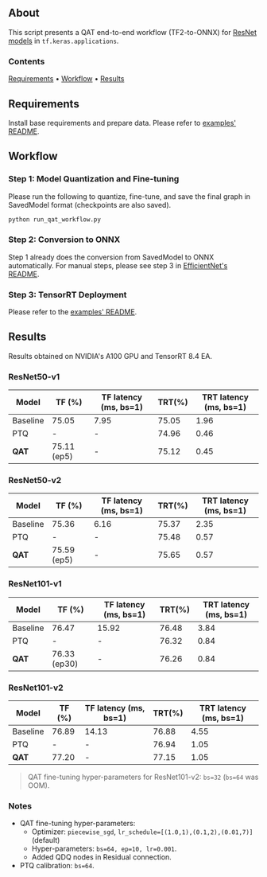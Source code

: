 ## About
This script presents a QAT end-to-end workflow (TF2-to-ONNX) for [ResNet models](https://keras.io/api/applications/resnet/) in `tf.keras.applications`.

### Contents
[Requirements](#requirements) • [Workflow](#workflow) • [Results](#results)  

## Requirements
Install base requirements and prepare data. Please refer to [examples' README](../README.md).

## Workflow

### Step 1: Model Quantization and Fine-tuning

Please run the following to quantize, fine-tune, and save the final graph in SavedModel format (checkpoints are also saved).

```sh
python run_qat_workflow.py
```

### Step 2: Conversion to ONNX
Step 1 already does the conversion from SavedModel to ONNX automatically. For manual steps, please see step 3 in [EfficientNet's README](../efficientnet_b0/README.md).

### Step 3: TensorRT Deployment
Please refer to the [examples' README](../README.md).

## Results
Results obtained on NVIDIA's A100 GPU and TensorRT 8.4 EA.

### ResNet50-v1

| Model    | TF (%)      | TF latency (ms, bs=1) | TRT(%) | TRT latency (ms, bs=1) |
|----------|-------------|-----------------------|--------|------------------------|
| Baseline | 75.05       | 7.95                  | 75.05  | 1.96                   |
| PTQ      | -           | -                     | 74.96  | 0.46                   |
| **QAT**  | 75.11 (ep5) | -                     | 75.12  | 0.45                   |

### ResNet50-v2

| Model    | TF (%)       | TF latency (ms, bs=1) | TRT(%)  | TRT latency (ms, bs=1) |
|----------|--------------|-----------------------|---------|------------------------|
| Baseline | 75.36        | 6.16                  | 75.37   | 2.35                   |
| PTQ      | -            | -                     | 75.48   | 0.57                   |
| **QAT**  | 75.59 (ep5)  | -                     | 75.65   | 0.57                   |

### ResNet101-v1

| Model    | TF (%)       | TF latency (ms, bs=1) | TRT(%) | TRT latency (ms, bs=1) |
|----------|--------------|-----------------------|--------|------------------------|
| Baseline | 76.47        | 15.92                 | 76.48  | 3.84                   |
| PTQ      | -            | -                     | 76.32  | 0.84                   |
| **QAT**  | 76.33 (ep30) | -                     | 76.26  | 0.84                   |

### ResNet101-v2

| Model    | TF (%) | TF latency (ms, bs=1) | TRT(%) | TRT latency (ms, bs=1) |
|----------|--------|-----------------------|--------|------------------------|
| Baseline | 76.89  | 14.13                 | 76.88  | 4.55                   |
| PTQ      | -      | -                     | 76.94  | 1.05                   |
| **QAT**  | 77.20  | -                     | 77.15  | 1.05                   |
> QAT fine-tuning hyper-parameters for ResNet101-v2: `bs=32` (`bs=64` was OOM).

### Notes
- QAT fine-tuning hyper-parameters:
  - Optimizer: `piecewise_sgd`, `lr_schedule=[(1.0,1),(0.1,2),(0.01,7)]` (default)
  - Hyper-parameters: `bs=64, ep=10, lr=0.001`.
  - Added QDQ nodes in Residual connection.
- PTQ calibration: `bs=64`.
